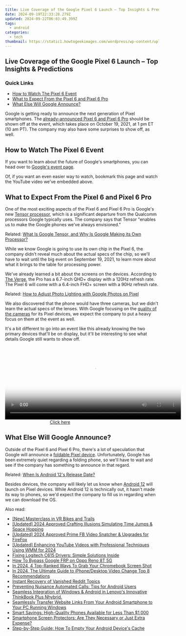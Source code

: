 ```yaml
---
title: Live Coverage of the Google Pixel 6 Launch – Top Insights & Predictions
date: 2024-09-19T22:33:28.279Z
updated: 2024-09-22T06:03:49.399Z
tags:
  - android
categories:
  - tech
thumbnail: https://static1.howtogeekimages.com/wordpress/wp-content/uploads/2021/10/pixel-fall-event.jpg
---
```


## Live Coverage of the Google Pixel 6 Launch – Top Insights & Predictions

### Quick Links

* [How to Watch The Pixel 6 Event](https://tiktok-clips.techidaily.com/new-pinpointing-your-unique-tiktok-tagline/)
* [What to Expect From the Pixel 6 and Pixel 6 Pro](https://ai-voice.techidaily.com/updated-best-narrator-voice-generators-for-2024/)
* [What Else Will Google Announce?](https://ai-driven-video-production.techidaily.com/new-the-ultimate-guide-to-time-lapse-apps-for-mobile-phones/)

 Google is getting ready to announce the next generation of Pixel smartphones. The [already-announced Pixel 6 and Pixel 6 Pro](https://android-pokemon-go.techidaily.com/in-2024-best-pokemons-for-pvp-matches-in-pokemon-go-for-oppo-reno-10-5g-drfone-by-drfone-virtual-android/) should be shown off at the event, which takes place on October 19, 2021, at 1 pm ET (10 am PT). The company may also have some surprises to show off, as well.

##  How to Watch The Pixel 6 Event

 If you want to learn about the future of Google's smartphones, you can head over to [Google's event page](https://pixelevent.withgoogle.com/).

 Of, if you want an even easier way to watch, bookmark this page and watch the YouTube video we've embedded above.

##  What to Expect From the Pixel 6 and Pixel 6 Pro

 One of the most exciting aspects of the Pixel 6 and Pixel 6 Pro is Google's new [Tensor processor](https://howto.techidaily.com/8-ultimate-fixes-for-google-play-your-xiaomi-redmi-k70-pro-isnt-compatible-drfone-by-drfone-fix-android-problems-fix-android-problems/), which is a significant departure from the Qualcomm processors Google typically uses. The company says that Tensor "enables us to make the Google phones we've always envisioned."

Related: [What Is Google Tensor, and Why Is Google Making its Own Processor?](https://howto.techidaily.com/8-ultimate-fixes-for-google-play-your-xiaomi-redmi-k70-pro-isnt-compatible-drfone-by-drfone-fix-android-problems-fix-android-problems/) 

 While we know Google is going to use its own chip in the Pixel 6, the company didn't reveal much about the actual specs of the chip, so we'll have to wait until the big event on September 19, 2021, to learn more about what it brings to the table for processing power.

 We've already learned a bit about the screens on the devices. According to [The Verge](https://www.theverge.com/2021/8/2/22605094/google-pixel-6-pro-tensor-processor-specs-ai-ml?scrolla=5eb6d68b7fedc32c19ef33b4), the Pro has a 6.7-inch QHD+ display with a 120Hz refresh rate. The Pixel 6 will come with a 6.4-inch FHD+ screen with a 90Hz refresh rate.

Related: [How to Adjust Photo Lighting with Google Photos on Pixel](https://win11.techidaily.com/speedy-surge-troubleshoot-for-a-swift-windows-11/) 

 We also discovered that the phone would have three cameras, but we didn't learn the actual specs of the lenses. With Google focusing on the [quality of the cameras](https://win11.techidaily.com/speedy-surge-troubleshoot-for-a-swift-windows-11/) for its Pixel devices, we expect the company to put a heavy focus on them at the event as well.

 It's a bit different to go into an event like this already knowing the two primary devices that'll be on display, but it'll be interesting to see what details Google still wants to show off.

<!-- affiliate ads begin -->
<span id="1982485">
					<video width="576" height="240" style="cursor:pointer"
           poster="//a.impactradius-go.com/display-clicktoplayimage/1982485.png"
           onclick="if(!this.playClicked){this.play();this.setAttribute('controls',true);this.playClicked=true;}">
	   <source src="//a.impactradius-go.com/display-ad/22993-1982485">
	   <img src="//a.impactradius-go.com/display-clicktoplayimage/1982485.png" style="border: none; height: 100%; width: 100%; object-fit: contain">
	</video>
	<div style="width:360px;text-align:center"><a href="javascript:window.open(decodeURIComponent('https%3A%2F%2Fhomestyler.sjv.io%2Fc%2F5597632%2F1982485%2F22993'), '_blank');void(0);">Click here</a></div>
</span>
<img height="0" width="0" src="https://imp.pxf.io/i/5597632/1982485/22993" style="position:absolute;visibility:hidden;" border="0" />
<!-- affiliate ads end -->

##  What Else Will Google Announce?

 Outside of the Pixel 6 and Pixel 6 Pro, there's a lot of speculation that Google will announce a [foldable Pixel device](https://facebook-video-content.techidaily.com/new-in-2024-is-it-possible-to-watch-fb-videos-on-tv/). Unfortunately, Google has been extremely quiet regarding a folding phone, so we'll have to wait and see if the company has something to announce in that regard.

Related: [When Is Android 12's Release Date?](https://some-skills.techidaily.com/new-top-5-budget-friendly-pinterest-video-grabs/) 

 Besides devices, the company will likely let us know when [Android 12](https://some-skills.techidaily.com/new-top-5-budget-friendly-pinterest-video-grabs/) will launch on Pixel devices. While Android 12 is technically out, it hasn't made its way to phones, so we'd expect the company to fill us in regarding when we can download the OS.

<ins class="adsbygoogle"
     style="display:block"
     data-ad-format="autorelaxed"
     data-ad-client="ca-pub-7571918770474297"
     data-ad-slot="1223367746"></ins>

<ins class="adsbygoogle"
     style="display:block"
     data-ad-client="ca-pub-7571918770474297"
     data-ad-slot="8358498916"
     data-ad-format="auto"
     data-full-width-responsive="true"></ins>

<span class="atpl-alsoreadstyle">Also read:</span>
<div><ul>
<li><a href="https://extra-support.techidaily.com/new-masterclass-in-vr-bikes-and-trails/"><u>[New] Masterclass in VR Bikes and Trails</u></a></li>
<li><a href="https://article-files.techidaily.com/updated-2024-approved-crafting-illusions-simulating-time-jumps-and-space-hopping/"><u>[Updated] 2024 Approved Crafting Illusions Simulating Time Jumps & Space Hopping</u></a></li>
<li><a href="https://facebook-video-content.techidaily.com/updated-2024-approved-prime-fb-video-snatcher-and-upgrades-for-firefox/"><u>[Updated] 2024 Approved Prime FB Video Snatcher & Upgrades for FireFox</u></a></li>
<li><a href="https://facebook-video-footage.techidaily.com/updated-enhancing-youtube-videos-with-professional-techniques-using-wmm-for-2024/"><u>[Updated] Enhancing YouTube Videos with Professional Techniques Using WMM for 2024</u></a></li>
<li><a href="https://win-amazing.techidaily.com/fixing-logitech-c615-drivers-simple-solutions-inside/"><u>Fixing Logitech C615 Drivers: Simple Solutions Inside</u></a></li>
<li><a href="https://phone-solutions.techidaily.com/how-to-bypass-google-frp-on-oppo-reno-8t-5g-by-drfone-android-unlock-remove-google-frp/"><u>How To Bypass Google FRP on Oppo Reno 8T 5G</u></a></li>
<li><a href="https://screen-activity-recording.techidaily.com/in-2024-4-top-ranked-ways-to-grab-your-chromebook-screen-shot/"><u>In 2024, 4 Top-Ranked Ways To Grab Your Chromebook Screen Shot</u></a></li>
<li><a href="https://some-skills.techidaily.com/in-2024-the-ultimate-guide-to-iphonedesktop-video-change-top-8-recommendations/"><u>In 2024, The Ultimate Guide to iPhone/Desktop Video Change Top 8 Recommendations</u></a></li>
<li><a href="https://extra-hints.techidaily.com/instant-recovery-of-vanished-reddit-topics/"><u>Instant Recovery of Vanished Reddit Topics</u></a></li>
<li><a href="https://hardware-reviews.techidaily.com/preventing-nuisance-automated-calls-tips-for-android-users/"><u>Preventing Nuisance Automated Calls: Tips for Android Users</u></a></li>
<li><a href="https://hardware-reviews.techidaily.com/seamless-integration-of-windows-and-android-in-lenovos-innovative-thinkbook-plus-nhybrid/"><u>Seamless Integration of Windows & Android in Lenovo's Innovative ThinkBook Plus Nhybrid.</u></a></li>
<li><a href="https://hardware-reviews.techidaily.com/seamlessly-transfer-website-links-from-your-android-smartphone-to-your-pc-running-windows/"><u>Seamlessly Transfer Website Links From Your Android Smartphone to Your PC Running Windows</u></a></li>
<li><a href="https://hardware-reviews.techidaily.com/smart-savings-high-quality-phones-available-for-less-than-1000/"><u>Smart Savings: High-Quality Phones Available for Less Than $1,000</u></a></li>
<li><a href="https://hardware-reviews.techidaily.com/smartphone-screen-protectors-are-they-necessary-or-just-extra-expense/"><u>Smartphone Screen Protectors: Are They Necessary or Just Extra Expense?</u></a></li>
<li><a href="https://hardware-reviews.techidaily.com/step-by-step-guide-how-to-empty-your-android-devices-cache/"><u>Step-by-Step Guide: How To Empty Your Android Device's Cache</u></a></li>
</ul></div>

